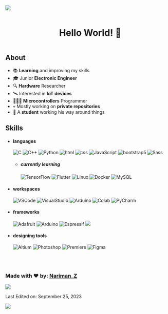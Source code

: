 <!--horizontal divider(gradiant)-->
<img src="https://user-images.githubusercontent.com/73097560/115834477-dbab4500-a447-11eb-908a-139a6edaec5c.gif">
<div> 
  <!--h1 without bottom border-->
  <div id="user-content-toc">
    <ul align="center">
      <summary><h1 style="display: inline-block">Hello World! 👋</h1></summary>
    </ul>
  </div>
  
  <!--Intro start-->
  <h2> About </h2>
  
  - 📚 **Learning** and improving my skills
  - 🎓 Junior **Electronic Engineer**
  - 🔍 **Hardware** Researcher
  - 🛰️ Interested in **IoT devices**
  - 🧑🏻‍💻 **Microcontrollers** Programmer
  - 💀 Mostly working on **private repositories**
  - 👾 A **student** working his way around things
  <!--Intro end-->
  
  <h2> Skills </h2>
    
  - <h4> languages </h4>
    <img src = "https://img.shields.io/badge/C-00599C?style=for-the-badge&logo=c&logoColor=white" alt = "C" />
    <img src = "https://img.shields.io/badge/C%2B%2B-00599C?style=for-the-badge&logo=c%2B%2B&logoColor=white" alt = "C++" />
    <img src = "https://img.shields.io/badge/Python-14354C?style=for-the-badge&logo=python&logoColor=white" alt = Python />
    <img src = "https://img.shields.io/badge/HTML5-E34F26?style=for-the-badge&logo=html5&logoColor=white" alt = "html" />
    <img src = "https://img.shields.io/badge/CSS3-1572B6?style=for-the-badge&logo=css3&logoColor=white" alt = "css" />
    <img src = "https://img.shields.io/badge/JavaScript-323330?style=for-the-badge&logo=javascript&logoColor=F7DF1E" alt = "JavaScript" />
    <img src = "https://img.shields.io/badge/bootstrap-%23563D7C.svg?style=for-the-badge&logo=bootstrap&logoColor=white" alt = "bootstrap5" />
    <img src = "https://img.shields.io/badge/Sass-CC6699?style=for-the-badge&logo=sass&logoColor=white" alt = "Sass" />
    
    - <h5> currently learning </h5>
      <!-- <img src = "https://img.shields.io/badge/C%23-239120?style=for-the-badge&logo=c-sharp&logoColor=white" alt = "C#" /> -->
      <img src = "https://img.shields.io/badge/TensorFlow-FF6F00?style=for-the-badge&logo=tensorflow&logoColor=white" alt = "TensorFlow" />
      <!-- <img src = "https://img.shields.io/badge/Android-3DDC84?style=for-the-badge&logo=android&logoColor=white" alt = "Android" /> -->
      <img src = "https://img.shields.io/badge/Flutter-02569B?style=for-the-badge&logo=flutter&logoColor=white" alt = "Flutter" />
      <img src = "https://img.shields.io/badge/Linux-FCC624?style=for-the-badge&logo=linux&logoColor=black" alt = "Linux" />
      <img src = "https://img.shields.io/badge/docker-%230db7ed.svg?style=for-the-badge&logo=docker&logoColor=white" alt = "Docker" />
      <img src = "https://img.shields.io/badge/MySQL-00000F?style=for-the-badge&logo=mysql&logoColor=white" alt = "MySQL" />
    
  - <h4> workspaces </h4>
    <img src = "https://img.shields.io/badge/Visual_Studio_Code-0078D4?style=for-the-badge&logo=visual%20studio%20code&logoColor=white" alt = "VSCode" />
    <img src = "https://img.shields.io/badge/Visual_Studio-5C2D91?style=for-the-badge&logo=visual%20studio&logoColor=white" alt = "VisualStudio" />
    <img src = "https://img.shields.io/badge/Arduino_IDE-00979D?style=for-the-badge&logo=arduino&logoColor=white" alt = "Arduino" />
    <img src = "https://img.shields.io/badge/Colab-F9AB00?style=for-the-badge&logo=googlecolab&color=525252" alt = "Colab" />
    <img src = "https://img.shields.io/badge/PyCharm-000000.svg?&style=for-the-badge&logo=PyCharm&logoColor=white" alt = "PyCharm" />
    <!-- <img src = "https://img.shields.io/badge/Android_Studio-3DDC84?style=for-the-badge&logo=android-studio&logoColor=white" alt = "AndroidStudio" /> -->
  
  - <h4> frameworks </h4>
    <img src = "https://img.shields.io/badge/adafruit-000000?style=for-the-badge&logo=adafruit&logoColor=white" alt = "Adafruit" />
    <img src = "https://img.shields.io/badge/Arduino-00979D?style=for-the-badge&logo=Arduino&logoColor=white" alt = "Arduino" />
    <img src = "https://img.shields.io/badge/espressif-E7352C?style=for-the-badge&logo=espressif&logoColor=white" alt = "Espressif" />
    <img src = "https://img.shields.io/badge/Raspberry%20Pi-A22846?style=for-the-badge&logo=Raspberry%20Pi&logoColor=white alt = "RaspberryPi" />
    
  - <h4> designing tools </h4>
    <img src = "https://img.shields.io/badge/altium%20designer-A5915F?style=for-the-badge&logo=altium%20designer&logoColor=white" alt = "Altium" />
    <img src = "https://img.shields.io/badge/adobe%20photoshop-%2331A8FF.svg?style=for-the-badge&logo=adobe%20photoshop&logoColor=white" alt = "Photoshop" />
    <img src = "https://img.shields.io/badge/Adobe%20Premiere%20Pro-9999FF?style=for-the-badge&logo=Adobe%20Premiere%20Pro&logoColor=white" alt = "Premiere" />
    <img src = "https://img.shields.io/badge/figma-%23F24E1E.svg?style=for-the-badge&logo=figma&logoColor=white" alt = "Figma" />
    
    </br></br>
    
  <!--
  ![Java](http://img.shields.io/badge/-Java-5B4638?style=flat-square&logo=java&logoColor=ffffff)
  ![C](http://img.shields.io/badge/-C-A8B9CC?style=flat-square&logo=c&logoColor=ffffff)
  ![Python](http://img.shields.io/badge/-Python-3776AB?style=flat-square&logo=python&logoColor=ffffff)
  ![JavaScript](https://img.shields.io/badge/-JavaScript-%23F7DF1C?style=flat-square&logo=javascript&logoColor=000000&labelColor=%23F7DF1C&color=%23FFCE5A)
  ![React](https://img.shields.io/badge/-React-61DAFB?style=flat-square&logo=react&logoColor=ffffff)
  ![HTML5](https://img.shields.io/badge/-HTML5-%23E44D27?style=flat-square&logo=html5&logoColor=ffffff)
  ![CSS3](https://img.shields.io/badge/-CSS3-%231572B6?style=flat-square&logo=css3)
  ![Sass](https://img.shields.io/badge/-Sass-%23CC6699?style=flat-square&logo=sass&logoColor=ffffff)
  ![Bootstrap](https://img.shields.io/badge/-Bootstrap-563D7C?style=flat-square&logo=Bootstrap)
  ![Markdown](https://img.shields.io/badge/-Markdown-000000?style=flat-square&logo=markdown)
  ![Nodejs](https://img.shields.io/badge/-Nodejs-339933?style=flat-square&logo=Node.js&logoColor=ffffff)
  ![Npm](https://img.shields.io/badge/-npm-CB3837?style=flat-square&logo=npm)
  ![Firebase](https://img.shields.io/badge/-Firebase-FFCA28?style=flat-square&logo=firebase&logoColor=ffffff)
  ![Microsoft Sql Server](https://img.shields.io/badge/-Sql%20Server-CC2927?style=flat-square&logo=microsoft-sql-server&logoColor=ffffff)
  ![Git](https://img.shields.io/badge/-Git-%23F05032?style=flat-square&logo=git&logoColor=%23ffffff)
  ![GitLab](https://img.shields.io/badge/-GitLab-FCA121?style=flat-square&logo=gitlab)
  ![GitHub](https://img.shields.io/badge/-GitHub-181717?style=flat-square&logo=github)
  ![VS Code](http://img.shields.io/badge/-VS%20Code-007ACC?style=flat-square&logo=visual-studio-code&logoColor=ffffff)
  ![Eclipse-IDE](http://img.shields.io/badge/-Eclipse-2C2255?style=flat-square&logo=eclipse&logoColor=ffffff)
  ![Powershell](http://img.shields.io/badge/-Powershell-5391FE?style=flat-square&logo=powershell&logoColor=ffffff)
  ![Windows](http://img.shields.io/badge/-Windows-0078D6?style=flat-square&logo=windows&logoColor=ffffff)
  -->
  
  <!-- <h2> Statistics </h2>
  <img src = "https://img.shields.io/github/followers/{username}.svg?style=social&label=Follow&maxAge=2592000" />
  <div align="center"> 
       <a href="">
        <img align="center" src="https://github-readme-stats-sigma-five.vercel.app/api?username=Bgstatic&show_icons=true&include_all_commits=true&count_private=true&theme=react&line_height=40" />
      </a>
      <a href="">
        <img align="center" src="https://github-readme-stats.vercel.app/api/top-langs/?username=Bgstatic&theme=react&line_height=40&hide=css"/>
      </a>
      -->
</div>

### Made with ♥️ by: [Nariman_Z](https://github.com/Nariman-Z) ### 

<!--horizontal divider(gradiant)-->
<img src="https://user-images.githubusercontent.com/73097560/115834477-dbab4500-a447-11eb-908a-139a6edaec5c.gif">

<div>
  <p> Last Edited on: September 25, 2023 </p>
  <!--profile visit count-->
    <a href="https://visitcount.itsvg.in">
    <img src="https://visitcount.itsvg.in/api?id=Nariman-Z&label=Total%20Views&color=12&icon=8&pretty=true" />
  </a>
</div>
